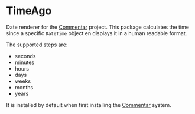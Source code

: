 TimeAgo
=

Date renderer for the [Commentar][commentar] project. This package calculates the time since a specific `DateTime` object en displays it in a human readable format.

The supported steps are:

- seconds
- minutes
- hours
- days
- weeks
- months
- years

It is installed by default when first installing the [Commentar][commentar] system.

[commentar]:https://github.com/Commentar/Commentar
